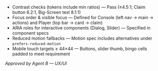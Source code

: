 - Contrast checks (tokens include min ratios) — Pass (≥4.5:1; Claim button 6.2:1, Big-Screen text 8.1:1)
- Focus order & visible focus — Defined for Console (left nav → main → actions) and Player (top bar → card → claim)
- ARIA roles for interactive components (Dialog, Slider) — Specified in component specs
- Reduced motion fallbacks — Motion spec includes alternatives under `prefers-reduced-motion`
- Mobile touch targets ≥ 44×44 — Buttons, slider thumb, bingo cells padded to meet requirement

_Approved by Agent B — UX/UI_
